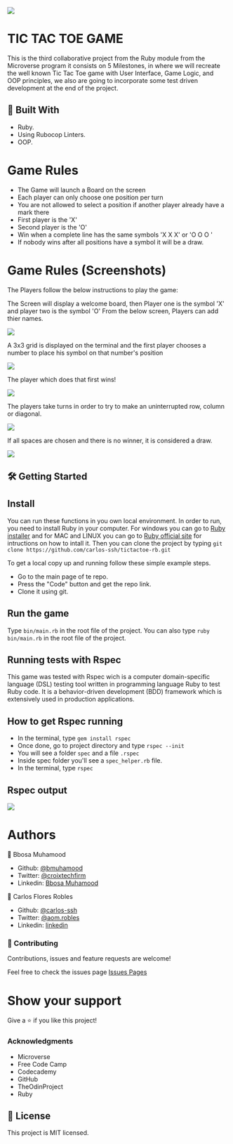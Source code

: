 ![](https://img.shields.io/badge/Microverse-blueviolet)

# TIC TAC TOE GAME
This is the third collaborative project from the Ruby module from the Microverse program it consists on 5 Milestones, in where we will recreate the well known Tic Tac Toe game with User Interface, Game Logic, and OOP principles, we also are going to incorporate some test driven development at the end of the project.

## 🔧 Built With

- Ruby.
- Using Rubocop Linters.
- OOP.

# Game Rules
- The Game will launch a Board on the screen
- Each player can only choose one position per turn
- You are not allowed to select a position if another player already have a mark there
- First player is the 'X'
- Second player is the 'O'
- Win when a complete line has the same symbols 'X X X' or 'O O O '
- If nobody wins after all positions have a symbol it will be a draw.

# Game Rules (Screenshots)
The Players follow the below instructions to play the game:

The Screen will display a welcome board, then Player one is the symbol 'X' and player two is the symbol 'O' From the below screen, Players can add thier names. 

<img src = "images/1.png">

A 3x3 grid is displayed on the terminal and the first player chooses a number to place his symbol on that number's position

<img src = "images/2.png">

The player which does that first wins!

<img src = "images/3.png">

The players take turns in order to try to make an uninterrupted row, column or diagonal.

<img src = "images/4.png">

If all spaces are chosen and there is no winner, it is considered a draw. 

<img src = "images/5.png">

## 🛠 Getting Started

## Install 
You can run these functions in you own local environment. In order to run, you need to install Ruby in your computer. For windows you can go to [Ruby installer](https://rubyinstaller.org/) and for MAC and LINUX you can go to [Ruby official site](https://www.ruby-lang.org/en/downloads/) for intructions on how to intall it. Then you can clone the project by typing ```git clone https://github.com/carlos-ssh/tictactoe-rb.git```

To get a local copy up and running follow these simple example steps.

- Go to the main page of te repo.
- Press the "Code" button and get the repo link.
- Clone it using git.

## Run the game 
Type ```bin/main.rb``` in the root file of the project. You can also type ```ruby bin/main.rb``` in the root file of the project.

## Running tests with Rspec

This game was tested with Rspec wich is a computer domain-specific language (DSL) testing tool written in programming language Ruby to test Ruby code. It is a behavior-driven development (BDD) framework which is extensively used in production applications.

## How to get Rspec running

- In the terminal, type `gem install rspec`
- Once done, go to project directory and type `rspec --init`
- You will see a folder `spec` and a file `.rspec`
- Inside spec folder you'll see a `spec_helper.rb` file.
- In the terminal, type `rspec`

## Rspec output

<img src = "images/6.png">

# Authors
👤 Bbosa Muhamood
- Github: [@bmuhamood](https://github.com/bmuhamood)
- Twitter: [@croixtechfirm](https://twitter.com/croixtechfirm)
- Linkedin: [Bbosa Muhamood](https://www.linkedin.com/in/bbosa-muhamood-06845576/)

👤 Carlos Flores Robles
- Github: [@carlos-ssh](https://github.com/carlos-ssh)
- Twitter: [@aom.robles](https://twitter.com/aom.robles)
- Linkedin: [linkedin](https://www.linkedin.com/in/carlos-ssh/)

### 🤝 Contributing
Contributions, issues and feature requests are welcome!

Feel free to check the issues page <a href="https://github.com/carlos-ssh/tictactoe-rb/issues">Issues Pages</a>

# Show your support
Give a ⭐️ if you like this project!

### Acknowledgments
- Microverse
- Free Code Camp
- Codecademy
- GitHub
- TheOdinProject
- Ruby

## 📝 License
This project is MIT licensed.

